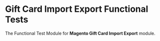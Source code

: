 # Gift Card Import Export Functional Tests

The Functional Test Module for **Magento Gift Card Import Export** module.
